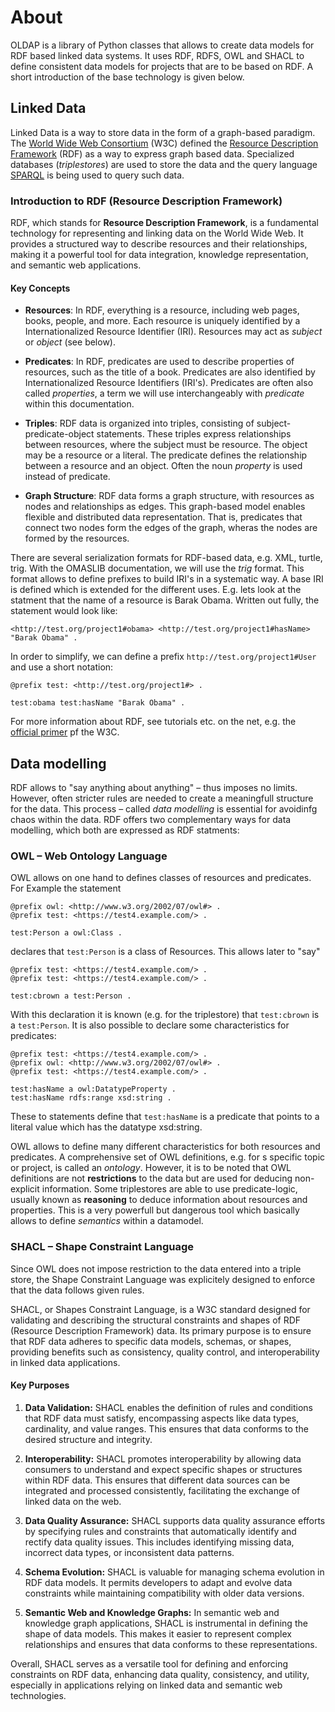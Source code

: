 # About

OLDAP is a library of Python classes that allows to create data models for RDF based linked data systems.
It uses RDF, RDFS, OWL and SHACL to define consistent data models for projects that are to be based on RDF.
A short introduction of the base technology is given below.

## Linked Data

Linked Data is a way to store data in the form of a graph-based paradigm. The
[World Wide Web Consortium](https://www.w3.org) (W3C) defined the
[Resource Description Framework](https://www.w3.org/RDF/) (RDF) as a way to express graph based data. Specialized
databases (_triplestores_) are used to store the data and the query language
[SPARQL](https://en.wikipedia.org/wiki/SPARQL) is being used to query such data.

### Introduction to RDF (Resource Description Framework)

RDF, which stands for **Resource Description Framework**, is a fundamental technology for representing and linking data
on the World Wide Web. It provides a structured way to describe resources and their relationships, making it a powerful
tool for data integration, knowledge representation, and semantic web applications.

#### Key Concepts

- **Resources**: In RDF, everything is a resource, including web pages, books, people, and more.
  Each resource is uniquely identified by a Internationalized Resource Identifier (IRI). Resources may act
  as _subject_ or _object_ (see below).

- **Predicates**: In RDF, predicates are used to describe properties of resources, such as the title of a book.
  Predicates are also identified by Internationalized Resource Identifiers (IRI's). Predicates are often also called
  *properties*, a term we will use interchangeably with *predicate* within this documentation.

- **Triples**: RDF data is organized into triples, consisting of subject-predicate-object statements. These triples
  express relationships between resources, where the subject must be resource. The object may be a resource or a
  literal. The predicate defines the relationship between a resource and an object. Often the noun _property_
  is used instead of predicate. 

- **Graph Structure**: RDF data forms a graph structure, with resources as nodes and relationships as edges.
  This graph-based model enables flexible and distributed data representation. That is, predicates that connect two
  nodes form the edges of the graph, wheras the nodes are formed by the resources.

There are several serialization formats for RDF-based data, e.g. XML, turtle, trig. With the OMASLIB documentation, we
will use the _trig_ format. This format allows to define prefixes to build IRI's in a systematic way. A base IRI is
defined which is extended for the different uses. E.g. lets look at the statment that the name of a resource is
Barak Obama. Written out fully, the statement would look like:
```turtle
<http://test.org/project1#obama> <http://test.org/project1#hasName> "Barak Obama" .
```
In order to simplify, we can define a prefix `http://test.org/project1#User` and use a short notation:
```turtle
@prefix test: <http://test.org/project1#> .

test:obama test:hasName "Barak Obama" .
```

For more information about RDF, see tutorials etc. on the net, e.g. the
[official primer](https://www.w3.org/TR/rdf-primer/) pf the W3C.

## Data modelling
RDF allows to "say anything about anything" – thus imposes no limits. However, often stricter rules are needed to
create a meaningfull structure for the data. This process – called _data modelling_ is essential for avoidinfg chaos
within the data. RDF offers two complementary ways for data modelling, which both are expressed as RDF statments:

### OWL – Web Ontology Language
OWL allows on one hand to defines classes of resources and predicates. For Example the statement
```turtle
@prefix owl: <http://www.w3.org/2002/07/owl#> .
@prefix test: <https://test4.example.com/> .

test:Person a owl:Class .
```
declares that `test:Person` is a class of Resources. This allows later to "say"
```turtle
@prefix test: <https://test4.example.com/> .
@prefix test: <https://test4.example.com/> .

test:cbrown a test:Person .
```
With this declaration it is known (e.g. for the triplestore) that `test:cbrown` is a `test:Person`. It is also
possible to declare some characteristics for predicates:
```turtle
@prefix test: <https://test4.example.com/> .
@prefix owl: <http://www.w3.org/2002/07/owl#> .
@prefix test: <https://test4.example.com/> .

test:hasName a owl:DatatypeProperty .
test:hasName rdfs:range xsd:string .
```
These to statements define that `test:hasName` is a predicate that points to a literal value which has the
datatype xsd:string.

OWL allows to define many different characteristics for both resources and predicates. A comprehensive set of OWL 
definitions, e.g. for s specific topic or project, is called an _ontology_. However, it is to be noted that OWL
definitions are not **restrictions** to the data but are used for deducing non-explicit information. Some
triplestores are able to use predicate-logic, usually known as **reasoning** to deduce information about resources
and properties. This is a very powerfull but dangerous tool which basically allows to define *semantics* within a
datamodel.


### SHACL – Shape Constraint Language
Since OWL does not impose restriction to the data entered into a triple store, the Shape Constraint Language was
explicitely designed to enforce that the data follows given rules.

SHACL, or Shapes Constraint Language, is a W3C standard designed for validating and describing the structural
constraints and shapes of RDF (Resource Description Framework) data. Its primary purpose is to ensure that RDF data
adheres to specific data models, schemas, or shapes, providing benefits such as consistency, quality control, and
interoperability in linked data applications.

#### Key Purposes

1. **Data Validation:** SHACL enables the definition of rules and conditions that RDF data must satisfy,
encompassing aspects like data types, cardinality, and value ranges. This ensures that data conforms to the desired
structure and integrity.

2. **Interoperability:** SHACL promotes interoperability by allowing data consumers to understand and expect specific
   shapes or structures within RDF data. This ensures that different data sources can be integrated and processed
   consistently, facilitating the exchange of linked data on the web.

3. **Data Quality Assurance:** SHACL supports data quality assurance efforts by specifying rules and constraints that
   automatically identify and rectify data quality issues. This includes identifying missing data, incorrect data types,
   or inconsistent data patterns.

4. **Schema Evolution:** SHACL is valuable for managing schema evolution in RDF data models. It permits developers to
   adapt and evolve data constraints while maintaining compatibility with older data versions.

5. **Semantic Web and Knowledge Graphs:** In semantic web and knowledge graph applications, SHACL is instrumental in
   defining the shape of data models. This makes it easier to represent complex relationships and ensures that data
   conforms to these representations.

Overall, SHACL serves as a versatile tool for defining and enforcing constraints on RDF data, enhancing data quality,
consistency, and utility, especially in applications relying on linked data and semantic web technologies.

